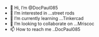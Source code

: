 - 👋 Hi, I’m @DocPaul085
- 👀 I’m interested in ...street rods
- 🌱 I’m currently learning ...Tinkercad
- 💞️ I’m looking to collaborate on ...Mriscoc
- 📫 How to reach me ..DocPaul085

<!---
DocPaul085/DocPaul085 is a ✨ special ✨ repository because its `README.md` (this file) appears on your GitHub profile.
You can click the Preview link to take a look at your changes.
--->
